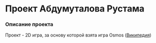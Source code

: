 # Проект Абдумуталова Рустама #

### Описание проекта ###
Проект - 2D игра, за основу которой взята игра Osmos 
([Википедия](https://ru.wikipedia.org/wiki/Osmos))
